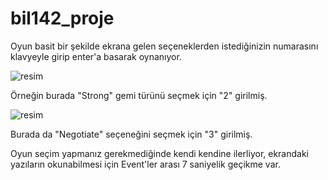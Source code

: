 # bil142_proje

Oyun basit bir şekilde ekrana gelen seçeneklerden istediğinizin numarasını klavyeyle girip enter'a basarak oynanıyor.

![resim](https://github.com/inaneda/bil142_proje/assets/162703078/6ae576b1-d4c5-45f5-8e65-e0f4141a28fb)

Örneğin burada "Strong" gemi türünü seçmek için "2" girilmiş.

![resim](https://github.com/inaneda/bil142_proje/assets/162703078/68510415-1a65-4584-bcc5-68b77ba9c3ad)

Burada da "Negotiate" seçeneğini seçmek için "3" girilmiş.

Oyun seçim yapmanız gerekmediğinde kendi kendine ilerliyor, ekrandaki yazıların okunabilmesi için Event'ler arası 7 saniyelik geçikme var.
